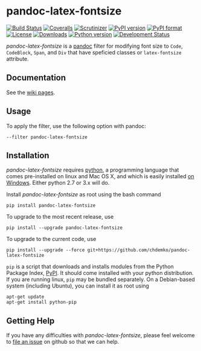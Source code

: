 # pandoc-latex-fontsize
[![Build Status](https://img.shields.io/travis/chdemko/pandoc-latex-fontsize/master.svg)](https://travis-ci.org/chdemko/pandoc-latex-fontsize/branches)
[![Coveralls](https://img.shields.io/coveralls/github/chdemko/pandoc-latex-fontsize/master.svg)](https://coveralls.io/github/chdemko/pandoc-latex-fontsize?branch=master)
[![Scrutinizer](https://img.shields.io/scrutinizer/g/chdemko/pandoc-latex-fontsize.svg)](https://scrutinizer-ci.com/g/chdemko/pandoc-latex-fontsize/)
[![PyPI version](https://img.shields.io/pypi/v/pandoc-latex-fontsize.svg)](https://pypi.org/project/pandoc-latex-fontsize/)
[![PyPI format](https://img.shields.io/pypi/format/pandoc-latex-fontsize.svg)](https://pypi.org/project/pandoc-latex-fontsize/)
[![License](https://img.shields.io/pypi/l/pandoc-latex-fontsize.svg)](https://raw.githubusercontent.com/chdemko/pandoc-latex-fontsize/master/LICENSE)
[![Downloads](https://img.shields.io/pypi/dm/pandoc-latex-fontsize.svg)](https://pypi.org/project/pandoc-latex-fontsize/)
[![Python version](https://img.shields.io/pypi/pyversions/pandoc-latex-fontsize.svg)](https://pypi.org/project/pandoc-latex-fontsize/)
[![Development Status](https://img.shields.io/pypi/status/pandoc-latex-fontsize.svg)](https://pypi.org/project/pandoc-latex-fontsize/)

*pandoc-latex-fontsize* is a [pandoc] filter for modifying font size to `Code`, `CodeBlock`, `Span`, and `Div` that have speficied classes or `latex-fontsize` attribute.

[pandoc]: http://pandoc.org/

Documentation
-------------

See the [wiki pages](https://github.com/chdemko/pandoc-latex-fontsize/wiki).

Usage
-----

To apply the filter, use the following option with pandoc:

    --filter pandoc-latex-fontsize

Installation
------------

*pandoc-latex-fontsize* requires [python], a programming language that comes pre-installed on linux and Mac OS X, and which is easily installed [on Windows]. Either python 2.7 or 3.x will do.

Install *pandoc-latex-fontsize* as root using the bash command

    pip install pandoc-latex-fontsize

To upgrade to the most recent release, use

    pip install --upgrade pandoc-latex-fontsize

To upgrade to the current code, use

    pip install --upgrade --force git+https://github.com/chdemko/pandoc-latex-fontsize

`pip` is a script that downloads and installs modules from the Python Package Index, [PyPI].  It should come installed with your python distribution. If you are running linux, `pip` may be bundled separately. On a Debian-based system (including Ubuntu), you can install it as root using

    apt-get update
    apt-get install python-pip

[python]: https://www.python.org
[on Windows]: https://www.python.org/downloads/windows
[PyPI]: https://pypi.org


Getting Help
------------

If you have any difficulties with *pandoc-latex-fontsize*, please feel welcome to [file an issue] on github so that we can help.

[file an issue]: https://github.com/chdemko/pandoc-latex-fontsize/issues

